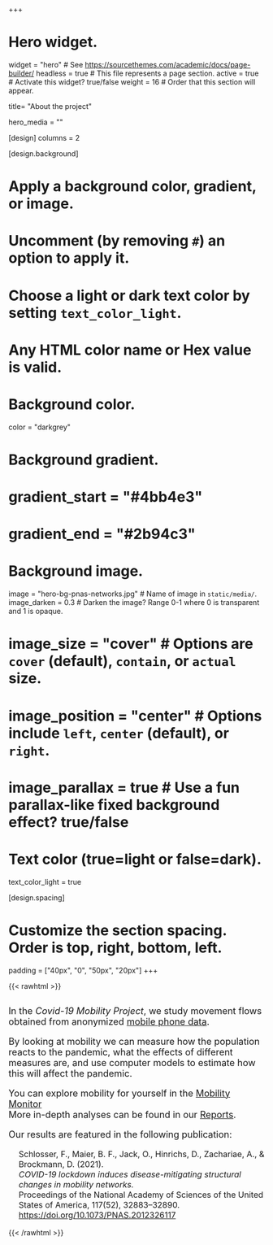 +++

# Hero widget.
widget = "hero"  # See https://sourcethemes.com/academic/docs/page-builder/
headless = true  # This file represents a page section.
active = true  # Activate this widget? true/false
weight = 16  # Order that this section will appear.

title= "About the project"

hero_media = ""

[design]
  columns = 2

[design.background]
  # Apply a background color, gradient, or image.
  #   Uncomment (by removing `#`) an option to apply it.
  #   Choose a light or dark text color by setting `text_color_light`.
  #   Any HTML color name or Hex value is valid.

  # Background color.
  color = "darkgrey"

  # Background gradient.
  # gradient_start = "#4bb4e3"
  # gradient_end = "#2b94c3"

  # Background image.
  image = "hero-bg-pnas-networks.jpg"  # Name of image in `static/media/`.
  image_darken = 0.3  # Darken the image? Range 0-1 where 0 is transparent and 1 is opaque.
  # image_size = "cover"  #  Options are `cover` (default), `contain`, or `actual` size.
  # image_position = "center"  # Options include `left`, `center` (default), or `right`.
  # image_parallax = true  # Use a fun parallax-like fixed background effect? true/false

  # Text color (true=light or false=dark).
  text_color_light = true

[design.spacing]
  # Customize the section spacing. Order is top, right, bottom, left.
  padding = ["40px", "0", "50px", "20px"]
+++

{{< rawhtml >}}

<div style="display:block; text-align:left;">

  <div style="font-size: large; margin-top: 30px;">
  <p>
  In the <i>Covid-19 Mobility Project</i>, we study movement flows obtained from anonymized <a href="/data-info/">mobile phone data</a>.
  <p>
  By looking at mobility we can measure how the population reacts to the pandemic, what the effects of different measures are, and use computer models to estimate how this will affect the pandemic.
  </p>
  <p>
  You can explore mobility for yourself in the <a href="/mobility-monitor/">Mobility Monitor</a>
  <br>
  More in-depth analyses can be found in our <a href="/reports/">Reports</a>.
  </p>
  Our results are featured in the following publication:
  </p>
  </div>
  <p style="font-size: medium; margin-left:20px">
  Schlosser, F., Maier, B. F., Jack, O., Hinrichs, D., Zachariae, A., & Brockmann, D. (2021).<br>
  <i>COVID-19 lockdown induces disease-mitigating structural changes in mobility networks.</i><br>
  Proceedings of the National Academy of Sciences of the United States of America, 117(52), 32883–32890.<br>
  <a href="https://doi.org/10.1073/PNAS.2012326117">https://doi.org/10.1073/PNAS.2012326117</a>   
  </p>

</div>
{{< /rawhtml >}}
